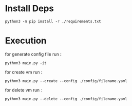 # Install Deps

```
python3 -m pip install -r ./requirements.txt
```


# Execution

for generate config file run :

```
python3 main.py -it
```

for create vm run :
```
python3 main.py --create --config ./config/filename.yaml
```

for delete vm run :
```
python3 main.py --delete --config ./config/filename.yaml
```

